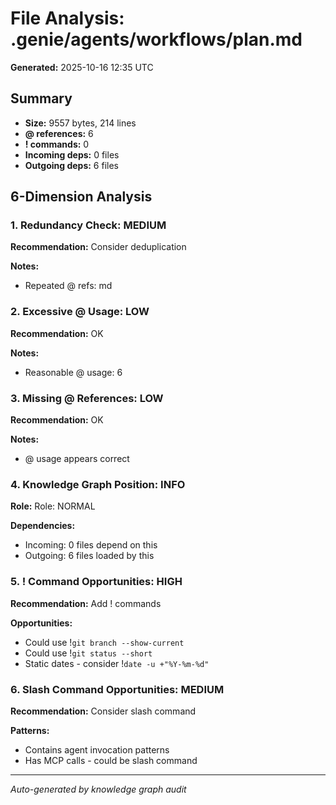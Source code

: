 # File Analysis: .genie/agents/workflows/plan.md

**Generated:** 2025-10-16 12:35 UTC

## Summary

- **Size:** 9557 bytes, 214 lines
- **@ references:** 6
- **! commands:** 0
- **Incoming deps:** 0 files
- **Outgoing deps:** 6 files

## 6-Dimension Analysis

### 1. Redundancy Check: MEDIUM

**Recommendation:** Consider deduplication

**Notes:**
- Repeated @ refs: md

### 2. Excessive @ Usage: LOW

**Recommendation:** OK

**Notes:**
- Reasonable @ usage: 6

### 3. Missing @ References: LOW

**Recommendation:** OK

**Notes:**
- @ usage appears correct

### 4. Knowledge Graph Position: INFO

**Role:** Role: NORMAL

**Dependencies:**
- Incoming: 0 files depend on this
- Outgoing: 6 files loaded by this

### 5. ! Command Opportunities: HIGH

**Recommendation:** Add ! commands

**Opportunities:**
- Could use !`git branch --show-current`
- Could use !`git status --short`
- Static dates - consider !`date -u +"%Y-%m-%d"`

### 6. Slash Command Opportunities: MEDIUM

**Recommendation:** Consider slash command

**Patterns:**
- Contains agent invocation patterns
- Has MCP calls - could be slash command

---

*Auto-generated by knowledge graph audit*
